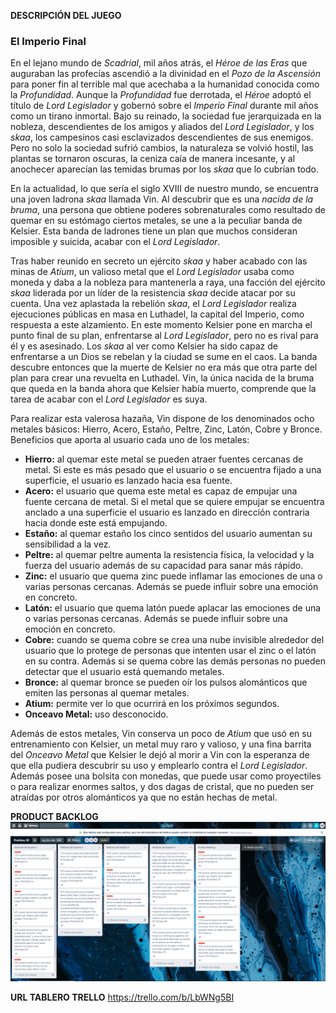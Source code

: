 **DESCRIPCIÓN DEL JUEGO**
### El Imperio Final

En el lejano mundo de _Scadrial_, mil años atrás, el _Héroe de las Eras_ que auguraban las profecías ascendió a la divinidad en el _Pozo de la Ascensión_ para poner fin al terrible mal que acechaba a la humanidad conocida como la _Profundidad_. Aunque la _Profundidad_ fue derrotada, el _Héroe_ adoptó el título de _Lord Legislador_ y gobernó sobre el _Imperio Final_ durante mil años como un tirano inmortal. Bajo su reinado, la sociedad fue jerarquizada en la nobleza, descendientes de los amigos y aliados del _Lord Legislador_, y los _skaa_, los campesinos casi esclavizados descendientes de sus enemigos. Pero no solo la sociedad sufrió cambios, la naturaleza se volvió hostil, las plantas se tornaron oscuras, la ceniza caía de manera incesante, y al anochecer aparecían las temidas brumas por los _skaa_ que lo cubrían todo.

En la actualidad, lo que sería el siglo XVIII de nuestro mundo, se encuentra una joven ladrona _skaa_ llamada Vin. Al descubrir que es una _nacida de la bruma_, una persona que obtiene poderes sobrenaturales como resultado de quemar en su estómago ciertos metales, se une a la peculiar banda de Kelsier. Esta banda de ladrones tiene un plan que muchos consideran imposible y suicida, acabar con el _Lord Legislador_.

Tras haber reunido en secreto un ejército _skaa_ y haber acabado con las minas de _Atium_, un valioso metal que el _Lord Legislador_ usaba como moneda y daba a la nobleza para mantenerla a raya, una facción del ejército _skaa_ liderada por un líder de la resistencia _skaa_ decide atacar por su cuenta. Una vez aplastada la rebelión _skaa_, el _Lord Legislador_ realiza ejecuciones públicas en masa en Luthadel, la capital del Imperio, como respuesta a este alzamiento. En este momento Kelsier pone en marcha el punto final de su plan, enfrentarse al _Lord Legislador_, pero no es rival para él y es asesinado. Los _skaa_ al ver como Kelsier ha sido capaz de enfrentarse a un Dios se rebelan y la ciudad se sume en el caos. La banda descubre entonces que la muerte de Kelsier no era más que otra parte del plan para crear una revuelta en Luthadel. Vin, la única nacida de la bruma que queda en la banda ahora que Kelsier había muerto, comprende que la tarea de acabar con el _Lord Legislador_ es suya. 

Para realizar esta valerosa hazaña, Vin dispone de los denominados ocho metales básicos:
Hierro, Acero, Estaño, Peltre, Zinc, Latón, Cobre y Bronce. Beneficios que aporta al usuario cada uno de los metales:
- **Hierro:** al quemar este metal se pueden atraer fuentes cercanas de metal. Si este es más pesado que el usuario o se encuentra fijado a una superficie, el usuario es lanzado hacia esa fuente.
- **Acero:** el usuario que quema este metal es capaz de empujar una fuente cercana de metal. Si el metal que se quiere empujar se encuentra anclado a una superficie el usuario es lanzado en dirección contraria hacia donde este está empujando. 
- **Estaño:** al quemar estaño los cinco sentidos del usuario aumentan su sensibilidad a la vez.
- **Peltre:** al quemar peltre aumenta la resistencia física, la velocidad y la fuerza del usuario además de su capacidad para sanar más rápido.
- **Zinc:** el usuario que quema zinc puede inflamar las emociones de una o varias personas cercanas. Además se puede influir sobre una emoción en concreto.
- **Latón:** el usuario que quema latón puede aplacar las emociones de una o varias personas cercanas. Además se puede influir sobre una emoción en concreto.
- **Cobre:** cuando se quema cobre se crea una nube invisible alrededor del usuario que lo protege de personas que intenten usar el zinc o el latón en su contra. Además si se quema cobre las demás personas no pueden detectar que el usuario está quemando metales.
- **Bronce:** al quemar bronce se pueden oír los pulsos alománticos que emiten las personas al quemar metales. 
- **Atium:** permite ver lo que ocurrirá en los próximos segundos.
- **Onceavo Metal:** uso desconocido.

Además de estos metales, Vin conserva un poco de _Atium_ que usó en su entrenamiento con Kelsier, un metal muy raro y valioso, y una fina barrita del _Onceavo Metal_ que Kelsier le dejó al morir a Vin con la esperanza de que ella pudiera descubrir su uso y emplearlo contra el _Lord Legislador_. Además posee una bolsita con monedas, que puede usar como proyectiles o para realizar enormes saltos, y dos dagas de cristal, que no pueden ser atraídas por otros alománticos ya que no están hechas de metal.

**PRODUCT BACKLOG**
![Captura Product Backlog Trello](https://github.com/PracticasDesarrolloAgil/Practica_2/blob/master/product_backlog.PNG)

**URL TABLERO TRELLO**
https://trello.com/b/LbWNg5BI
